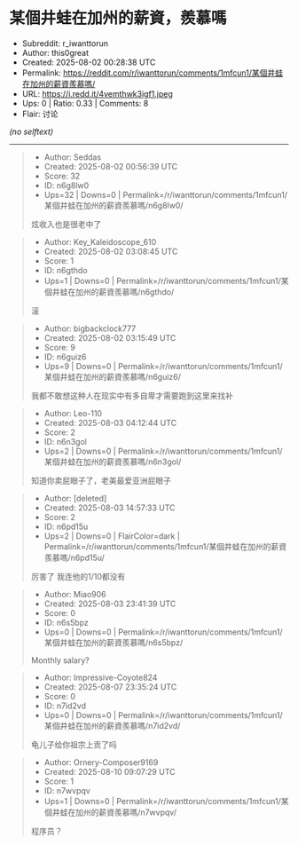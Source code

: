 # 某個井蛙在加州的薪資，羨慕嗎

- Subreddit: r_iwanttorun
- Author: this0great
- Created: 2025-08-02 00:28:38 UTC
- Permalink: https://reddit.com/r/iwanttorun/comments/1mfcun1/某個井蛙在加州的薪資羨慕嗎/
- URL: https://i.redd.it/4vemthwk3igf1.jpeg
- Ups: 0 | Ratio: 0.33 | Comments: 8
- Flair: 讨论

_(no selftext)_

---

> - Author: Seddas
> - Created: 2025-08-02 00:56:39 UTC
> - Score: 32
> - ID: n6g8lw0
> - Ups=32 | Downs=0 | Permalink=/r/iwanttorun/comments/1mfcun1/某個井蛙在加州的薪資羨慕嗎/n6g8lw0/
>
> 炫收入也是很老中了

> - Author: Key_Kaleidoscope_610
> - Created: 2025-08-02 03:08:45 UTC
> - Score: 1
> - ID: n6gthdo
> - Ups=1 | Downs=0 | Permalink=/r/iwanttorun/comments/1mfcun1/某個井蛙在加州的薪資羨慕嗎/n6gthdo/
>
> 滚

> - Author: bigbackclock777
> - Created: 2025-08-02 03:15:49 UTC
> - Score: 9
> - ID: n6guiz6
> - Ups=9 | Downs=0 | Permalink=/r/iwanttorun/comments/1mfcun1/某個井蛙在加州的薪資羨慕嗎/n6guiz6/
>
> 我都不敢想这种人在现实中有多自卑才需要跑到这里来找补

> - Author: Leo-110
> - Created: 2025-08-03 04:12:44 UTC
> - Score: 2
> - ID: n6n3gol
> - Ups=2 | Downs=0 | Permalink=/r/iwanttorun/comments/1mfcun1/某個井蛙在加州的薪資羨慕嗎/n6n3gol/
>
> 知道你卖屁眼子了，老美最爱亚洲屁眼子

> - Author: [deleted]
> - Created: 2025-08-03 14:57:33 UTC
> - Score: 2
> - ID: n6pd15u
> - Ups=2 | Downs=0 | FlairColor=dark | Permalink=/r/iwanttorun/comments/1mfcun1/某個井蛙在加州的薪資羨慕嗎/n6pd15u/
>
> 厉害了 我连他的1/10都没有

> - Author: Miao906
> - Created: 2025-08-03 23:41:39 UTC
> - Score: 0
> - ID: n6s5bpz
> - Ups=0 | Downs=0 | Permalink=/r/iwanttorun/comments/1mfcun1/某個井蛙在加州的薪資羨慕嗎/n6s5bpz/
>
> Monthly salary?

> - Author: Impressive-Coyote824
> - Created: 2025-08-07 23:35:24 UTC
> - Score: 0
> - ID: n7id2vd
> - Ups=0 | Downs=0 | Permalink=/r/iwanttorun/comments/1mfcun1/某個井蛙在加州的薪資羨慕嗎/n7id2vd/
>
> 龟儿子给你祖宗上贡了吗

> - Author: Ornery-Composer9169
> - Created: 2025-08-10 09:07:29 UTC
> - Score: 1
> - ID: n7wvpqv
> - Ups=1 | Downs=0 | Permalink=/r/iwanttorun/comments/1mfcun1/某個井蛙在加州的薪資羨慕嗎/n7wvpqv/
>
> 程序员？
